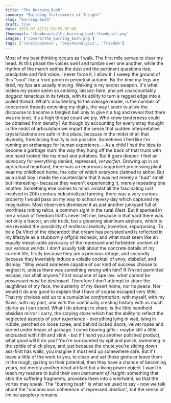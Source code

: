```yaml
---
title: "The Burning Bush"
summary: "Building Instruments of Insight"
slug: "burning-bush"
draft: true
date: 2023-07-11T11:58:59-07:00
thumbnail: 'thumbnails/the_burning_bush_thumbnail.png'
images: ['covers/the_burning_bush.png']
tags: ['consciousness', 'psychoanalysis', 'freedom']
---
```


Most of my best thinking occurs as I walk. The first mile serves to clear my head. At this phase the voices swirl and tumble over one another, while the rhythm of the march settles the dust and the pertinent questions rise, precipitate and find voice. I never force it, I allow it. I sweep the ground of this "soul" like a front porch in perpetual autumn. By the time my legs are tired, my lips are usually moving. Walking is my secret weapon. It's what makes my prose seem so ambling, laissez-faire, and yet unaccountably *dogged*: tenacious in its twists, with its ability to turn a ragged edge into a pulled thread. What's disorienting to the average reader, is the number of concurrent threads entwining my digits, the way I seem to allow the discourse to become a tangled ball only to give it a tug and reveal that there was no knot. It's a high thread count we ply. Who knew tenderness could be obtained from density? As though by accounting for every stray thought in the midst of articulation we impart the sense that sudden interpretative crystallizations are safe in this place, because in the midst of all that diversity, foreclosing finality is not possible. Sometimes I feel like I'm running an orphanage for human experience. - As a child I had the idea to become a *garbage man*: the way they hung off the back of that truck with one hand looked like my meat and potatoes. But it goes deeper: I feel an advocacy for everything denied, repressed, *verworfen*. Growing up in an agricultural heartland, there was an enormous sugarbeet processing plant near my childhood home, the odor of which everyone claimed to abhor. But as a small boy I made the counterclaim that it was not merely a "bad" smell but interesting - because they weren't experiencing it, merely repeating one another. Something else comes to mind: amidst all the fascinating rust involved in 20th century industrialized farming, there was a very curious property I would pass on my way to school every day which captured my imagination. Most observers dismissed it as just another junkyard full of worthless rotting relics, a common sight in the rural West. But it sparked in me a vision of freedom that's never left me, because in that yard there was not only a tractor, an old truck, but a gleaming aluminum airplane, which to me revealed the possibility of endless creativity, invention, repurposing. To be a Da Vinci of the discarded: that dream has persisted and is reflected in my lifestyle as a stubbornly offgrid redneck, and what must seem like an equally inexplicable advocacy of the repressed and forbidden content of our various worlds. I don't usually talk about the concrete details of my current life, firstly because they are a precious refuge, and secondly because they invariably induce a volatile cocktail of envy, disbelief, and dismay. "Why would someone capable of our kind of success choose to neglect it, unless there was something wrong with him? If I'm not permitted escape, nor shall anyone." First issuance of ape law: *what cannot be possessed must be destroyed*. Therefore I don't attempt to share the laughlines of my face, the austerity of my desert home, nor its peace. Nor would it do any good to explain that I have of course escaped very little. That my choices add up to a *cumulative confrontation*: with myself, with my flaws, with my past, and with this continually cresting history with as much clarity as I can stand. What I do attempt to share, is the little handheld obsidian mirror I carry, the scrying stone which has the ability to reflect the neglected aspects of *your experience* - everything lying in wait, lying in rubble, perched on loose scree, and behind locked doors, velvet ropes and buried under heaps of garbage. I come bearing gifts - maybe still a little encrusted with filth and stink - but if I hand you another polished product, what good will it do you? You're surrounded by spit and polish, swimming in the spittle of slick ploys, and just because the chute you're sliding down ass-first has walls, you imagine it must end up somewhere safe. But if I leave a little of the work to you, to clean and set those gems or leave them in the rough, gazing on their potential, then they have a chance of becoming yours, not merely another dead artifact but a living power object. I want to teach my readers to build their own *instrument of insight*: something that stirs the suffering fragments, provokes them into a whirlwind, so that the vortex may speak. The "burning bush" is what we used to say - now we talk about the "unconscious coherence of repressed ideation", but the sense of liminal apoplexy remains.
